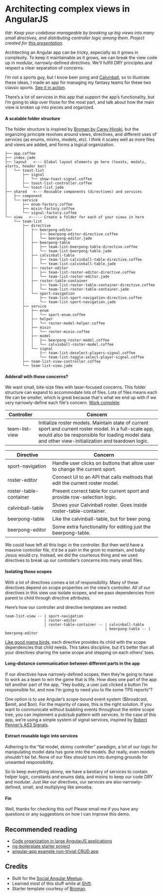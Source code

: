 # Architecting complex views in AngularJS

*tldr: Keep your codebase manageable by breaking up big views into many small directives, and distributing controller logic among them. Project created for [this presentation](http://cenizal.com/_angular-architecture).*

Architecting an Angular app can be tricky, especially as it grows in complexity. To keep it maintainable as it grows, we can break the view code up in modular, narrowly-defined directives. We'll fulfill DRY principles and respect a clear separation of concerns. 

I’m not a sports guy, but I know beer pong and [Calvinball](http://4.bp.blogspot.com/_zRSvuGbL2L0/TE0I0GlkcTI/AAAAAAAAAg4/kpmU0AfcOAA/s1600/Calvinball%2B5-27-90.jpg), so to illustrate these ideas, I made an app for managing my fantasy teams for these two classic sports. [See it in action](http://cjcenizal.github.io/complex-view).

There’s a lot of services in this app that support the app’s functionality, but I’m going to skip over those for the most part, and talk about how the main view is broken up into pieces and organized.

#### A scalable folder structure

The folder structure is inspired by [Broman by Carey Hinoki](https://github.com/chemoish/broman), but the organizing principle revolves around views, directives, and different uses of services (as enums, mixins, models, etc). I think it scales well as more files and views are added, and forms a logical organization.

```
├── app.coffee
├── index.jade
├── layout   <--- Global layout elements go here (toasts, modals, alerts, header bar)
│   └── toast-list
│       ├── signal
│       │   └── show-toast-signal.coffee
│       ├── toast-list-controller.coffee
│       └── toast-list.jade
├── shared   <--- Reusable components (directives) and services
│   ├── component
│   └── service
│       ├── enum-factory.coffee
│       ├── mixin-factory.coffee
│       └── signal-factory.coffee
└── view   <----- Create a folder for each of your views in here
    └── team-list
        ├── directive
        │   ├── beerpong-editor
        │   │   ├── beerpong-editor-directive.coffee
        │   │   └── beerpong-editor.jade
        │   ├── beerpong-table
        │   │   ├── team-list-beerpong-table-directive.coffee
        │   │   └── team-list-beerpong-table.jade
        │   ├── calvinball-table
        │   │   ├── team-list-calvinball-table-directive.coffee
        │   │   └── team-list-calvinball-table.jade
        │   ├── roster-editor
        │   │   ├── team-list-roster-editor-directive.coffee
        │   │   └── team-list-roster-editor.jade
        │   ├── roster-table-container
        │   │   ├── team-list-roster-table-container-directive.coffee
        │   │   └── team-list-roster-table-container.jade
        │   └── sport-navigation
        │       ├── team-list-sport-navigation-directive.coffee
        │       └── team-list-sport-navigation.jade
        ├── service
        │   ├── enum
        │   │   └── sport-enum.coffee
        │   ├── helper
        │   │   └── roster-model-helper.coffee
        │   ├── mixin
        │   │   └── roster-mixin.coffee
        │   ├── model
        │   │   ├── beerpong-roster-model.coffee
        │   │   └── calvinball-roster-model.coffee
        │   └── signal
        │       ├── team-list-deselect-players-signal.coffee
        │       └── team-list-toggle-select-player-signal.coffee
        ├── team-list-view-controller.coffee
        └── team-list-view.jade
```

#### Adderall with those concerns?

We want small, bite-size files with laser-focused concerns.  This folder structure can expand to accommodate lots of files.  Lots of files means each file can be smaller, which is great because that's what we end up with if we very narrowly-define each file's concern. [Work complete](https://www.youtube.com/watch?v=bupagiROLV8).

Controller                | Concern
------------------------ | --------------------------------------------------------------
team-list-view                | Initialize roster models. Maintain state of current sport and current roster model. In a full-scale app, would also be responsible for loading model data and other view-initialization and teardown logic.

Directive                | Concern
------------------------ | --------------------------------------------------------------
sport-navigation         | Handle user clicks on buttons that allow user to change the current sport.
roster-editor            | Connect UI to an API that calls methods that edit the current roster model.
roster-table-container   | Present correct table for current sport and provide row-selection logic.
calvinball-table         | Shows your Calvinball roster. Goes inside roster-table-container.
beerpong-table           | Like the calvinball-table, but for beer pong.
beerpong-editor          | Some extra functionality for editing just the beerpong-table.

We *could* have left all this logic in the controller.  But then we’d have a massive controller file, it’d be a pain in the groin to maintain, and baby Jesus would cry. Instead, we did the courteous thing and we used directives to break up our controller’s concerns into many small files.

#### Isolating those scopes

With a lot of directives comes a lot of responsibility. Many of these directives depend on scope properties on the view’s controller.  All of our directives in this view use isolate scopes, and we pass dependencies from parent to child through directive attributes.

Here’s how our controller and directive templates are nested:

```
team-list-view -- | sport-navigation
                  | roster-editor
                  | roster-table-container -- | calvinball-table
                                              | beerpong-table -- | beerpong-editor             
```

[Like good mama birds](https://www.youtube.com/watch?v=1tWLDhJ6mjQ), each directive provides its child with the scope dependencies that child needs.  This takes discipline, but it’s better than all your directives sharing the same scope and stepping on each others’ toes.

#### Long-distance communication between different parts in the app

If our directives have narrowly-defined scopes, then they’re going to have to work as a team to win the game that is life.  How does one part of the app tell another part of the app, “Hey buddy, a user just clicked a button I’m responsible for, and now I’m going to need you to file some TPS reports”?

One option is to use Angular’s scope-bound event system ($broadcast, $emit, and $on). For the majority of cases, this is the right solution.  If you want to communicate without bubbling events throughout the entire scope tree, you can implement a pub/sub pattern with services.  In the case of this app, we’re using a simple system of signal services, inspired by [Robert Penner’s AS3 Signals](https://github.com/robertpenner/as3-signals).

#### Extract reusable logic into services

Adhering to the “fat model, skinny controller” paradigm, a lot of our logic for manipulating model data has gone into the models.  But really, even models shouldn’t be fat.  None of our files should turn into dumping grounds for unwanted responsibility.

So to keep everything skinny, we have a bestiary of services to contain helper logic, constants and enums data, and mixins to keep our code DRY and modular.  Just like our directives, our services are also narrowly-defined, small, and multiplying like amoeba.

#### Fin

Well, thanks for checking this out!  Please email me if you have any questions or any suggestions on how I can improve this demo.

## Recommended reading

- [Code organization in large AngularJS applications](http://cliffmeyers.com/blog/2013/4/21/code-organization-angularjs-javascript)
- [ng-boilerplate starter project](https://github.com/ngbp/ngbp)
- [angular-app example non-trivial CRUD app](https://github.com/angular-app/angular-app)

## Credits

- Built for the [Social Angular Meetup](http://www.meetup.com/socal-angular).
- Learned most of this stuff while at [Shift](www.shift.com).
- Starter template courtesy of [Broman](https://github.com/chemoish/broman).